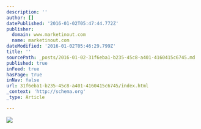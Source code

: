 ```yaml
---
description: ''
author: []
datePublished: '2016-01-02T05:47:44.772Z'
publisher:
  domain: www.marketinout.com
  name: marketinout.com
dateModified: '2016-01-02T05:46:29.799Z'
title: ''
sourcePath: _posts/2016-01-02-31f6eba1-b235-45c8-a401-4160415c6745.md
published: true
inFeed: true
hasPage: true
inNav: false
url: 31f6eba1-b235-45c8-a401-4160415c6745/index.html
_context: 'http://schema.org'
_type: Article

---
```

![](http://www.marketinout.com/img/logo/MarketInOut.gif)